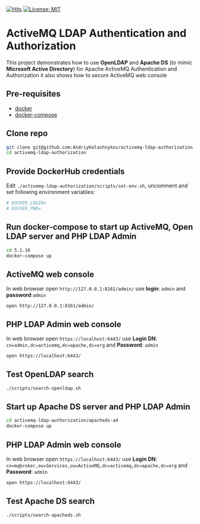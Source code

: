 [![Hits](https://hits.seeyoufarm.com/api/count/incr/badge.svg?url=https%3A%2F%2Fgithub.com%2FAndriyKalashnykov%2Factivemq-ldap-authorization&count_bg=%2333CD56&title_bg=%23555555&icon=&icon_color=%23E7E7E7&title=hits&edge_flat=false)](https://hits.seeyoufarm.com)
[![License: MIT](https://img.shields.io/badge/License-MIT-yellow.svg)](https://opensource.org/licenses/MIT)
# ActiveMQ LDAP Authentication and Authorization

This project demonstrates how to use <b>OpenLDAP</b> and <b>Apache DS</b> (to mimic <b>Microsoft Active Directory</b>) for Apache ActiveMQ Authentication and Authorization it also shows how to secure ActiveMQ web console

## Pre-requisites

* [docker](https://docs.docker.com/get-docker/)
* [docker-compose](https://docs.docker.com/compose/install/)

## Clone repo

```bash
git clone git@github.com:AndriyKalashnykov/activemq-ldap-authorization.git
cd activemq-ldap-authorization
```

## Provide DockerHub credentials

Edit `./activemq-ldap-authorization/scripts/set-env.sh`, uncomment and set following environment variables:

```bash
# DOCKER_LOGIN=
# DOCKER_PWD=
```

## Run docker-compose to start up ActiveMQ, Open LDAP server and PHP LDAP Admin

```bash
cd 5.1.16
docker-compose up
```

## ActiveMQ web console

In web browser open `http://127.0.0.1:8161/admin/` use <b>login</b>: `admin` and <b>password</b> `admin`

```
open http://127.0.0.1:8161/admin/
```

## PHP LDAP Admin web console

In web browser open `https://localhost:6443/` 
use <b>Login DN</b>: `cn=admin,dc=activemq,dc=apache,dc=org` and <b>Password</b>: `admin`

```bash
open https://localhost:6443/
```

## Test OpenLDAP search

```bash
./scripts/search-openldap.sh
```
## Start up Apache DS server and PHP LDAP Admin

```bash
cd activemq-ldap-authorization/apacheds-ad
docker-compose up
```

## PHP LDAP Admin web console

In web browser open `https://localhost:6443/` 
use <b>Login DN</b>: `cn=mqbroker,ou=Services,ou=ActiveMQ,dc=activemq,dc=apache,dc=org` and <b>Password</b>: `admin`

```bash
open https://localhost:6443/
```
## Test Apache DS search

```bash
./scripts/search-apacheds.sh
```

